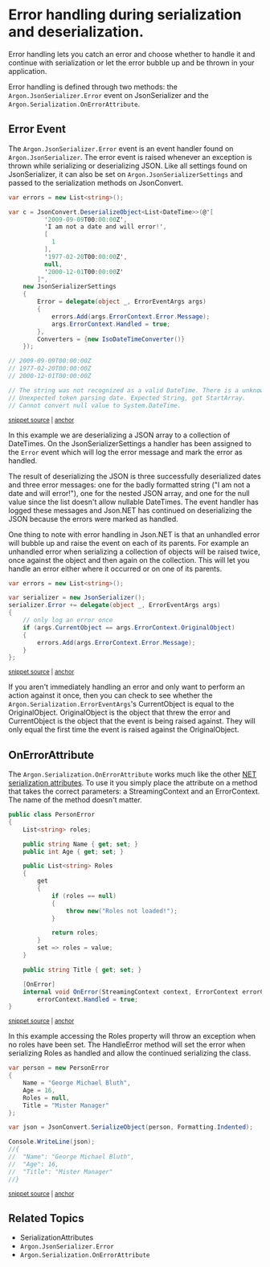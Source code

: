 # Error handling during serialization and deserialization.

Error handling lets you catch an error and choose whether to handle it and continue with serialization or let the error bubble up and be thrown in your application.

Error handling is defined through two methods: the `Argon.JsonSerializer.Error` event on JsonSerializer and the `Argon.Serialization.OnErrorAttribute`.


## Error Event

The `Argon.JsonSerializer.Error` event is an event handler found on `Argon.JsonSerializer`. The error event is raised whenever an exception is thrown while serializing or deserializing JSON. Like all settings found on JsonSerializer, it can also be set on `Argon.JsonSerializerSettings` and passed to the serialization methods on JsonConvert.

<!-- snippet: SerializationErrorHandling -->
<a id='snippet-serializationerrorhandling'></a>
```cs
var errors = new List<string>();

var c = JsonConvert.DeserializeObject<List<DateTime>>(@"[
          '2009-09-09T00:00:00Z',
          'I am not a date and will error!',
          [
            1
          ],
          '1977-02-20T00:00:00Z',
          null,
          '2000-12-01T00:00:00Z'
        ]",
    new JsonSerializerSettings
    {
        Error = delegate(object _, ErrorEventArgs args)
        {
            errors.Add(args.ErrorContext.Error.Message);
            args.ErrorContext.Handled = true;
        },
        Converters = {new IsoDateTimeConverter()}
    });

// 2009-09-09T00:00:00Z
// 1977-02-20T00:00:00Z
// 2000-12-01T00:00:00Z

// The string was not recognized as a valid DateTime. There is a unknown word starting at index 0.
// Unexpected token parsing date. Expected String, got StartArray.
// Cannot convert null value to System.DateTime.
```
<sup><a href='/src/Tests/Documentation/SerializationTests.cs#L192-L224' title='Snippet source file'>snippet source</a> | <a href='#snippet-serializationerrorhandling' title='Start of snippet'>anchor</a></sup>
<!-- endSnippet -->

In this example we are deserializing a JSON array to a collection of DateTimes. On the JsonSerializerSettings a handler has been assigned to the `Error` event which will log the error message and mark the error as handled.

The result of deserializing the JSON is three successfully deserialized dates and three error messages: one for the badly formatted string ("I am not a date and will error!"), one for the nested JSON array, and one for the null value since the list doesn't allow nullable DateTimes. The event handler has logged these messages and Json.NET has continued on deserializing the JSON because the errors were marked as handled.

One thing to note with error handling in Json.NET is that an unhandled error will bubble up and raise the event on each of its parents. For example an unhandled error when serializing a collection of objects will be raised twice, once against the object and then again on the collection. This will let you handle an error either where it occurred or on one of its parents.

<!-- snippet: SerializationErrorHandlingWithParent -->
<a id='snippet-serializationerrorhandlingwithparent'></a>
```cs
var errors = new List<string>();

var serializer = new JsonSerializer();
serializer.Error += delegate(object _, ErrorEventArgs args)
{
    // only log an error once
    if (args.CurrentObject == args.ErrorContext.OriginalObject)
    {
        errors.Add(args.ErrorContext.Error.Message);
    }
};
```
<sup><a href='/src/Tests/Documentation/SerializationTests.cs#L232-L246' title='Snippet source file'>snippet source</a> | <a href='#snippet-serializationerrorhandlingwithparent' title='Start of snippet'>anchor</a></sup>
<!-- endSnippet -->

If you aren't immediately handling an error and only want to perform an action against it once, then you can check to see whether the `Argon.Serialization.ErrorEventArgs`'s CurrentObject is equal to the OriginalObject. OriginalObject is the object that threw the error and CurrentObject is the object that the event is being raised against. They will only equal the first time the event is raised against the OriginalObject.

## OnErrorAttribute

The `Argon.Serialization.OnErrorAttribute` works much like the other [NET serialization attributes](SerializationAttributes). To use it you simply place the attribute on a method that takes the correct parameters: a StreamingContext and an ErrorContext. The name of the method doesn't matter.

<!-- snippet: SerializationErrorHandlingAttributeObject -->
<a id='snippet-serializationerrorhandlingattributeobject'></a>
```cs
public class PersonError
{
    List<string> roles;

    public string Name { get; set; }
    public int Age { get; set; }

    public List<string> Roles
    {
        get
        {
            if (roles == null)
            {
                throw new("Roles not loaded!");
            }

            return roles;
        }
        set => roles = value;
    }

    public string Title { get; set; }

    [OnError]
    internal void OnError(StreamingContext context, ErrorContext errorContext) =>
        errorContext.Handled = true;
}
```
<sup><a href='/src/Tests/Documentation/SerializationTests.cs#L249-L279' title='Snippet source file'>snippet source</a> | <a href='#snippet-serializationerrorhandlingattributeobject' title='Start of snippet'>anchor</a></sup>
<!-- endSnippet -->

In this example accessing the Roles property will throw an exception when no roles have been set. The HandleError method will set the error when serializing Roles as handled and allow the continued serializing the class.

<!-- snippet: SerializationErrorHandlingAttributeExample -->
<a id='snippet-serializationerrorhandlingattributeexample'></a>
```cs
var person = new PersonError
{
    Name = "George Michael Bluth",
    Age = 16,
    Roles = null,
    Title = "Mister Manager"
};

var json = JsonConvert.SerializeObject(person, Formatting.Indented);

Console.WriteLine(json);
//{
//  "Name": "George Michael Bluth",
//  "Age": 16,
//  "Title": "Mister Manager"
//}
```
<sup><a href='/src/Tests/Documentation/SerializationTests.cs#L284-L303' title='Snippet source file'>snippet source</a> | <a href='#snippet-serializationerrorhandlingattributeexample' title='Start of snippet'>anchor</a></sup>
<!-- endSnippet -->


## Related Topics

 * SerializationAttributes
 * `Argon.JsonSerializer.Error`
 * `Argon.Serialization.OnErrorAttribute`
